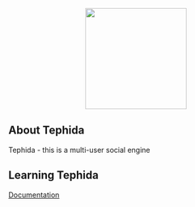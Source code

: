 <p align="center"><a href="#">
<img src="https://avatars.githubusercontent.com/u/100520345?s=200&v=4" width="200">
</a></p>

## About Tephida

Tephida - this is a multi-user social engine

## Learning Tephida

[Documentation](https://tephida.github.io/docs/)


